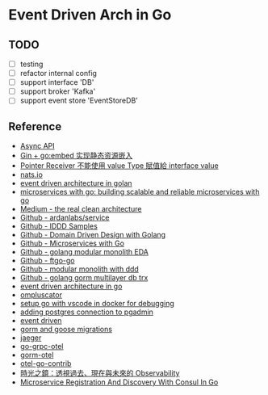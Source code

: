 # Event Driven Arch in Go

## TODO

* [ ] testing
* [ ] refactor internal config
* [ ] support interface 'DB'
* [ ] support broker 'Kafka'
* [ ] support event store 'EventStoreDB'

## Reference

* [Async API](https://www.asyncapi.com/en)
* [Gin + go:embed 实现静态资源嵌入](https://www.dbkuaizi.com/archives/377.html)
* [Pointer Receiver 不能使用 value Type 賦值給 interface value](https://mileslin.github.io/2020/08/Golang/為什麼-Pointer-Receiver-不能使用-Value-Type-賦值給-Interface-Value/)
* [nats.io](https://docs.nats.io)
* [event driven architecture in golan](https://www.packtpub.com/en-us/product/event-driven-architecture-in-golang-9781803238012)
* [microservices with go: building scalable and reliable microservices with go](https://www.packtpub.com/en-us/product/microservices-with-go-9781804618196)
* [Medium - the real clean architecture](https://medium.com/clean-android-dev/the-real-clean-architecture-in-android-part-1-s-o-l-i-d-6a661b103451)
* [Github - ardanlabs/service](https://github.com/ardanlabs/service)
* [Github - IDDD Samples](https://github.com/VaughnVernon/IDDD_Samples/tree/master)
* [Github - Domain Driven Design with Golang](https://github.com/PacktPublishing/Domain-Driven-Design-with-GoLang)
* [Github - Microservices with Go](https://github.com/PacktPublishing/Microservices-with-Go/tree/main)
* [Github - golang modular monolith EDA](https://github.com/a-aslani/golang_monolith_event_driven_architecture?tab=readme-ov-file)
* [Github - ftgo-go](https://github.com/stackus/ftgogo?tab=readme-ov-file)
* [Github - modular monolith with ddd](https://github.com/kgrzybek/modular-monolith-with-ddd)
* [Github - golang gorm multilayer db trx](https://github.com/dipeshhkc/Golang-Gorm-MultiLayer-DB-Transaction/tree/main)
* [event driven architecture in go](https://blog.devops.dev/event-driven-architecture-in-go-golang-ab46f23bf9a8)
* [ompluscator](https://medium.com/@ompluscator)
* [setup go with vscode in docker for debugging](https://dev.to/andreidascalu/setup-go-with-vscode-in-docker-for-debugging-24ch)
* [adding postgres connection to pgadmin](https://stackoverflow.com/questions/64620446/adding-postgress-connections-to-pgadmin-in-docker-file)
* [event driven](https://event-driven.io/en/)
* [gorm and goose migrations](https://dev.to/kengowada/gorm-and-goose-migrations-1ec)
* [jaeger](https://www.jaegertracing.io)
* [go-grpc-otel](https://www.liwenzhou.com/posts/Go/go-grpc-otel/)
* [gorm-otel](https://www.liwenzhou.com/posts/Go/gorm-otel/)
* [otel-go-contrib](https://github.com/open-telemetry/opentelemetry-go-contrib/tree/main)
* [時光之鏡：透視過去、現在與未來的 Observability](https://ithelp.ithome.com.tw/users/20162175/ironman/6445)
* [Microservice Registration And Discovery With Consul In Go](https://www.youtube.com/watch?v=OvVJRCEREto)